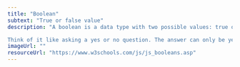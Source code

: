 ```yaml
---
title: "Boolean"
subtext: "True or false value"
description: "A boolean is a data type with two possible values: true or false. It's like a light switch that can only be on or off.

Think of it like asking a yes or no question. The answer can only be yes (true) or no (false)."
imageUrl: ""
resourceUrl: "https://www.w3schools.com/js/js_booleans.asp"
---
```

